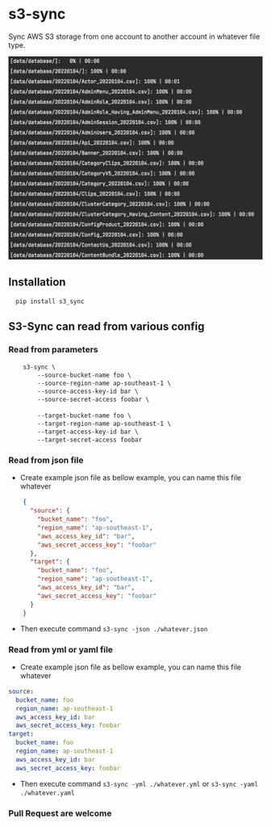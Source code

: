 # s3-sync

Sync AWS S3 storage from one account to another account in whatever file type.


![S3 Sync](https://raw.githubusercontent.com/FerdinaKusumah/s3-sync/master/s3_sync/images/example.png)

## Installation
```shell
  pip install s3_sync
```

## S3-Sync can read from various config

### Read from parameters
```shell
    s3-sync \
        --source-bucket-name foo \
        --source-region-name ap-southeast-1 \
        --source-access-key-id bar \
        --source-secret-access foobar \
        
        --target-bucket-name foo \
        --target-region-name ap-southeast-1 \
        --target-access-key-id bar \
        --target-secret-access foobar
```

### Read from json file
* Create example json file as bellow example, you can name this file whatever
```json
    {
      "source": {
        "bucket_name": "foo",
        "region_name": "ap-southeast-1",
        "aws_access_key_id": "bar",
        "aws_secret_access_key": "foobar"
      },
      "target": {
        "bucket_name": "foo",
        "region_name": "ap-southeast-1",
        "aws_access_key_id": "bar",
        "aws_secret_access_key": "foobar"
      }
    }
```
* Then execute command `s3-sync -json ./whatever.json`

### Read from yml or yaml file
* Create example json file as bellow example, you can name this file whatever
```yaml
source:
  bucket_name: foo
  region_name: ap-southeast-1
  aws_access_key_id: bar
  aws_secret_access_key: foobar
target:
  bucket_name: foo
  region_name: ap-southeast-1
  aws_access_key_id: bar
  aws_secret_access_key: foobar
```
* Then execute command `s3-sync -yml ./whatever.yml` or `s3-sync -yaml ./whatever.yaml`

### Pull Request are welcome
